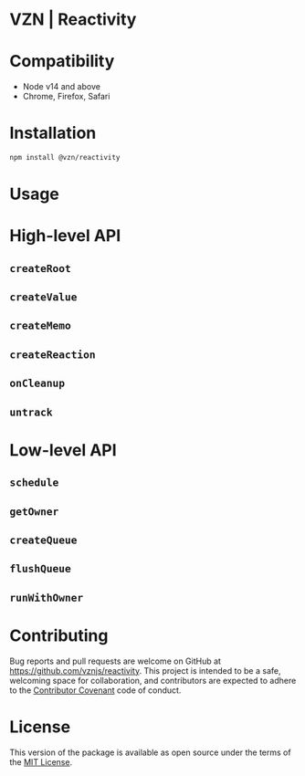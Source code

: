 # VZN | Reactivity

# Compatibility

- Node v14 and above
- Chrome, Firefox, Safari

# Installation

```sh
npm install @vzn/reactivity
```

# Usage

# High-level API

## `createRoot`

## `createValue`

## `createMemo`

## `createReaction`

## `onCleanup`

## `untrack`

# Low-level API

## `schedule`

## `getOwner`

## `createQueue`

## `flushQueue`

## `runWithOwner`

# Contributing

Bug reports and pull requests are welcome on GitHub at https://github.com/vznjs/reactivity. This project is intended to be a safe, welcoming space for collaboration, and contributors are expected to adhere to the [Contributor Covenant](contributor-covenant.org) code of conduct.

# License

This version of the package is available as open source under the terms of the [MIT License](http://opensource.org/licenses/MIT).